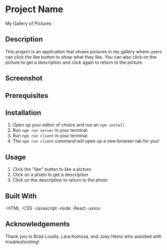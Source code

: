 # Project Name

My Gallery of Pictures

## Description

This project is an application that shows pictures in my gallery where users can click the like button to show what they like. You can also click on the picture to get a description and click again to return to the picture.

## Screenshot

<!--screenshot goes here -->

## Prerequisites

## Installation

1. Open up your editor of choice and run an `npm install`
2. Run `npm run server` in your terminal
3. Run `npm run client` in your terminal
4. The `npm run client` command will open up a new browser tab for you!

## Usage

1. Click the "like" button to like a picture
2. Click on a photo to get a description
3. Click on the description to return to the photo

## Built With

-HTML
-CSS
-Javascript
-node
-React
-axios

## Acknowledgements

Thank you to Brad Loudis, Lara Komosa, and Joey Heinz who assisted with troubleshooting!
